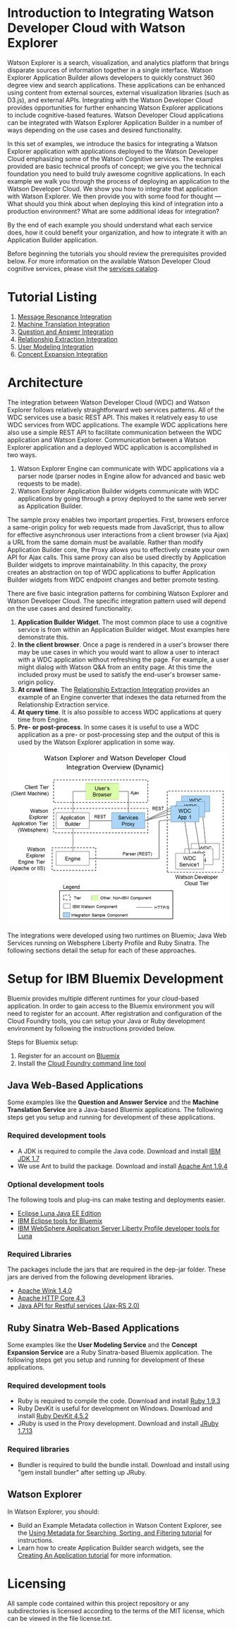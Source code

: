 # Introduction to Integrating Watson Developer Cloud with Watson Explorer 

Watson Explorer is a search, visualization, and analytics platform that brings disparate sources of information together in a single interface. Watson Explorer Application Builder allows developers to quickly construct 360 degree view and search applications. These applications can be enhanced using content from external sources, external visualization libraries (such as D3.js), and external APIs. Integrating with the Watson Developer Cloud provides opportunities for further enhancing Watson Explorer applications to include cognitive-based features. Watson Developer Cloud applications can be integrated with Watson Explorer Application Builder in a number of ways depending on the use cases and desired functionality. 

In this set of examples, we introduce the basics for integrating a Watson Explorer application with applications deployed to the Watson Developer Cloud emphasizing some of the Watson Cognitive services. The examples provided are basic technical proofs of concept; we give you the technical foundation you need to build truly awesome cognitive applications. In each example we walk you through the process of deploying an application to the Watson Developer Cloud. We show you how to integrate that  application with Watson Explorer. We then provide you with some food for thought &mdash; What should you think about when deploying this kind of integration into a production environment? What are some additional ideas for integration? 

By the end of each example you should understand what each service does, how it could benefit your organization, and how to integrate it with an Application Builder application. 

Before beginning the tutorials you should review the prerequisites provided below. For more information on the available Watson Developer Cloud cognitive services, please visit the [services catalog](http://www.ibm.com/smarterplanet/us/en/ibmwatson/developercloud/services-catalog.html).


# Tutorial Listing
1. [Message Resonance Integration](wex-mr/watson-message-resonance-readme.md)
2. [Machine Translation Integration](wex-mt/watson-machine-translation-readme.md)
3. [Question and Answer Integration](wex-qa/watson-qa-readme.md)
4. [Relationship Extraction Integration](wex-re/watson-re-readme.md)
5. [User Modeling Integration](wex-um/watson-user-modeling-readme.md)
6. [Concept Expansion Integration](wex-ce/watson-concept-expansion-readme.md)

# Architecture
The integration between Watson Developer Cloud (WDC) and Watson Explorer follows relatively straightforward web services patterns. All of the WDC services use a basic REST API. This makes it relatively easy to use WDC services from WDC applications. The example WDC applications here also use a simple REST API to facilitate communication between the WDC application and Watson Explorer.  Communication between a Watson Explorer application and a deployed WDC application is accomplished in two ways.

1. Watson Explorer Engine can communicate with WDC applications via a parser node (parser nodes in Engine allow for advanced and basic web requests to be made).
2. Watson Explorer Application Builder widgets communicate with WDC applications by going through a proxy deployed to the same web server as Application Builder.

The sample proxy enables two important properties.  First, browsers enforce a same-origin policy for web requests made from JavaScript, thus to allow for effective asynchronous user interactions from a client browser (via Ajax) a URL from the same domain must be available.  Rather than modify Application Builder core, the Proxy allows you to effectively create your own API for Ajax calls.  This same proxy can also be used directly by Application Builder widgets to improve maintainability.  In this capacity, the proxy creates an abstraction on top of WDC applications to buffer Application Builder widgets from WDC endpoint changes and better promote testing.

There are five basic integration patterns for combining Watson Explorer and Watson Developer Cloud.  The specific integration pattern used will depend on the use cases and desired functionality.

1. **Application Builder Widget**. The most common place to use a cognitive service is from within an Application Builder widget.  Most examples here demonstrate this.
2. **In the client browser**.  Once a page is rendered in a user's browser there may be use cases in which you would want to allow a user to interact with a WDC application without refreshing the page. For example, a user might dialog with Watson Q&A from an entity page.  At this time the included proxy must be used to satisfy the end-user's browser same-origin policy.
3. **At crawl time**.  The [Relationship Extraction Integration](wex-re/watson-re-readme.md) provides an example of an Engine converter that indexes the data returned from the Relationship Extraction service.
4. **At query time**.  It is also possible to access WDC applications at query time from Engine.
5. **Pre- or post-process**. In some cases it is useful to use a WDC application as a pre- or post-processing step and the output of this is used by the Watson Explorer application in some way.


![Overview of the two options for integration](watson-services-integration.png)

The integrations were developed using two runtimes on Bluemix; Java Web Services running on Websphere Liberty Profile and Ruby Sinatra. The following sections detail the setup for each of these approaches. 


# Setup for IBM Bluemix Development
Bluemix provides multiple different runtimes for your cloud-based application. In order to gain access to the Bluemix environment you will need to register for an account. After registration and configuration of the Cloud Foundry tools, you can setup your Java or Ruby development environment by following the instructions provided below. 

Steps for Bluemix setup:

1. Register for an account on [Bluemix](http://ace.ng.bluemix.net)
2. Install the [Cloud Foundry command line tool](https://www.ng.bluemix.net/docs/#starters/BuildingWeb.html#install_cf)

## Java Web-Based Applications
Some examples like the **Question and Answer Service** and the **Machine Translation Service** are a Java-based Bluemix applications. The following steps get you setup and running for development of these applications. 

### Required development tools
- A JDK is required to compile the Java code. Download and install [IBM JDK 1.7](http://www.ibm.com/developerworks/java/jdk/eclipse/index.html)  
- We use Ant to build the package. Download and install [Apache Ant 1.9.4](http://ant.apache.org)

### Optional development tools
The following tools and plug-ins can make testing and deployments easier. 
- [Eclipse Luna Java EE Edition](http://www.eclipse.org)
- [IBM Eclipse tools for Bluemix](http://marketplace.eclipse.org/content/ibm-eclipse-tools-bluemix)
- [IBM WebSphere Application Server Liberty Profile developer tools for Luna](http://marketplace.eclipse.org/content/ibm-websphere-application-server-liberty-profile-developer-tools-luna)

### Required Libraries
The packages include the jars that are required in the dep-jar folder. These jars are derived from the following development libraries. 
- [Apache Wink 1.4.0](http://incubator.apache.org/wink)
- [Apache HTTP Core 4.3 ](http://hc.apache.org/)
- [Java API for Restful services (Jax-RS 2.0)](https://jax-rs-spec.java.net/)


## Ruby Sinatra Web-Based Applications
Some examples like the **User Modeling Service** and the **Concept Expansion Service** are a Ruby Sinatra-based Bluemix application. The following steps get you setup and running for development of these applications. 

### Required development tools
- Ruby is required to compile the code. Download and install [Ruby 1.9.3](http://rubyinstaller.org/downloads/)
- Ruby DevKit is useful for development on Windows. Download and install [Ruby DevKit 4.5.2](http://rubyinstaller.org/downloads/)
- JRuby is used in the Proxy development. Download and install [JRuby 1.7.13](http://www.jruby.org/download)

### Required libraries
- Bundler is required to build the bundle install. Download and install using "gem install bundler" after setting up JRuby.


## Watson Explorer

In Watson Explorer, you should:
- Build an Example Metadata collection in Watson Content Explorer, see the [Using Metadata for Searching, Sorting, and Filtering tutorial](http://www-01.ibm.com/support/knowledgecenter/SS8NLW_9.0.0/com.ibm.swg.im.infosphere.dataexpl.engine.tut.md.doc/c_vse-metadata-tutorial.html?lang=en) for instructions. 
- Learn how to create Application Builder search widgets, see the [Creating An Application tutorial](http://www-01.ibm.com/support/knowledgecenter/SS8NLW_9.0.0/com.ibm.swg.im.infosphere.dataexpl.appbuilder.doc/c_de-ab-devapp-tutorial.html?lang=en) for more information.

# Licensing
All sample code contained within this project repository or any subdirectories is licensed according to the terms of the MIT license, which can be viewed in the file license.txt.
